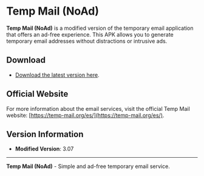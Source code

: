 # Temp Mail (NoAd)

**Temp Mail (NoAd)** is a modified version of the temporary email application that offers an ad-free experience. This APK allows you to generate temporary email addresses without distractions or intrusive ads.

## Download

- [Download the latest version here](https://github.com/23DEVV/temp-mail.apk-mod-NoAd-/releases/download/TempMailPro/Temp.Mail.mod.apk).

## Official Website

For more information about the email services, visit the official Temp Mail website: [https://temp-mail.org/es/](https://temp-mail.org/es/).

## Version Information

- **Modified Version**: 3.07

---

**Temp Mail (NoAd)** - Simple and ad-free temporary email service.
